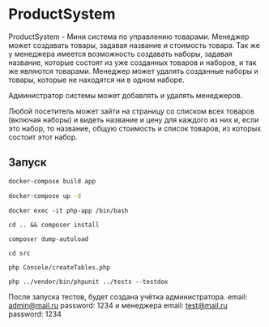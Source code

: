 # ProductSystem

ProductSystem - Мини система по управлению товарами. Менеджер может создавать товары, задавая название и стоимость товара. Так же у менеджера
имеется возможность создавать наборы, задавая название, которые состоят из уже созданных
товаров и наборов, и так же являются товарами. Менеджер может удалять созданные наборы и
товары, которые не находятся ни в одном наборе.

Администратор системы может добавлять и удалять менеджеров.

Любой посетитель может зайти на страницу со списком всех товаров (включая наборы) и
видеть название и цену для каждого из них и, если это набор, то название, общую стоимость и
список товаров, из которых состоит этот набор.

## Запуск

```bash
docker-compose build app
```
```bash
docker-compose up -d
```

```
docker exec -it php-app /bin/bash
```

```
cd .. && composer install
```

```
composer dump-autoload
``` 

```
cd src
```

```
php Console/createTables.php
```

```
php ../vendor/bin/phpunit ../tests --testdox
```

После запуска тестов, будет создана учётка администратора.
email: admin@mail.ru
password: 1234 и менеджера
email: test@mail.ru
password: 1234

